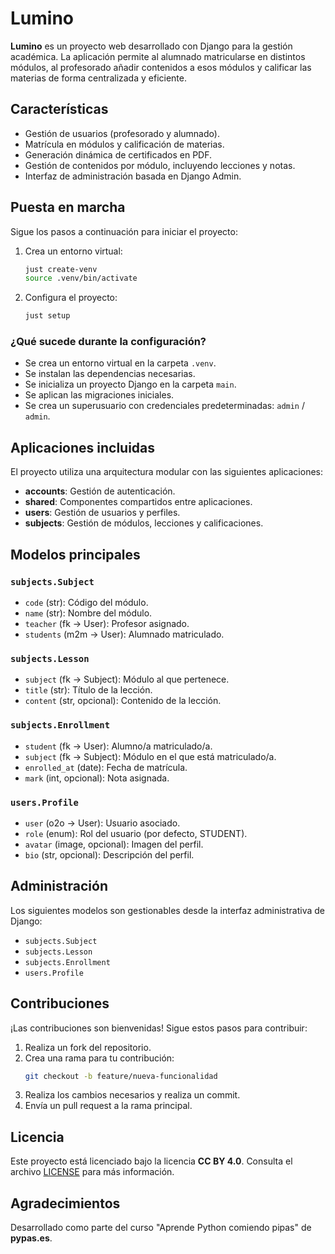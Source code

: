 # Lumino

**Lumino** es un proyecto web desarrollado con Django para la gestión académica. La aplicación permite al alumnado matricularse en distintos módulos, al profesorado añadir contenidos a esos módulos y calificar las materias de forma centralizada y eficiente.

## Características

- Gestión de usuarios (profesorado y alumnado).
- Matrícula en módulos y calificación de materias.
- Generación dinámica de certificados en PDF.
- Gestión de contenidos por módulo, incluyendo lecciones y notas.
- Interfaz de administración basada en Django Admin.

## Puesta en marcha

Sigue los pasos a continuación para iniciar el proyecto:

1. Crea un entorno virtual:
   ```bash
   just create-venv
   source .venv/bin/activate
   ```
2. Configura el proyecto:
   ```bash
   just setup
   ```

### ¿Qué sucede durante la configuración?

- Se crea un entorno virtual en la carpeta `.venv`.
- Se instalan las dependencias necesarias.
- Se inicializa un proyecto Django en la carpeta `main`.
- Se aplican las migraciones iniciales.
- Se crea un superusuario con credenciales predeterminadas: `admin` / `admin`.

## Aplicaciones incluidas

El proyecto utiliza una arquitectura modular con las siguientes aplicaciones:

- **accounts**: Gestión de autenticación.
- **shared**: Componentes compartidos entre aplicaciones.
- **users**: Gestión de usuarios y perfiles.
- **subjects**: Gestión de módulos, lecciones y calificaciones.

## Modelos principales

### `subjects.Subject`

- `code` (str): Código del módulo.
- `name` (str): Nombre del módulo.
- `teacher` (fk → User): Profesor asignado.
- `students` (m2m → User): Alumnado matriculado.

### `subjects.Lesson`

- `subject` (fk → Subject): Módulo al que pertenece.
- `title` (str): Título de la lección.
- `content` (str, opcional): Contenido de la lección.

### `subjects.Enrollment`

- `student` (fk → User): Alumno/a matriculado/a.
- `subject` (fk → Subject): Módulo en el que está matriculado/a.
- `enrolled_at` (date): Fecha de matrícula.
- `mark` (int, opcional): Nota asignada.

### `users.Profile`

- `user` (o2o → User): Usuario asociado.
- `role` (enum): Rol del usuario (por defecto, STUDENT).
- `avatar` (image, opcional): Imagen del perfil.
- `bio` (str, opcional): Descripción del perfil.

## Administración

Los siguientes modelos son gestionables desde la interfaz administrativa de Django:

- `subjects.Subject`
- `subjects.Lesson`
- `subjects.Enrollment`
- `users.Profile`

## Contribuciones

¡Las contribuciones son bienvenidas! Sigue estos pasos para contribuir:

1. Realiza un fork del repositorio.
2. Crea una rama para tu contribución:
   ```bash
   git checkout -b feature/nueva-funcionalidad
   ```
3. Realiza los cambios necesarios y realiza un commit.
4. Envía un pull request a la rama principal.

## Licencia

Este proyecto está licenciado bajo la licencia **CC BY 4.0**. Consulta el archivo [LICENSE](LICENSE) para más información.

## Agradecimientos

Desarrollado como parte del curso "Aprende Python comiendo pipas" de **pypas.es**.
